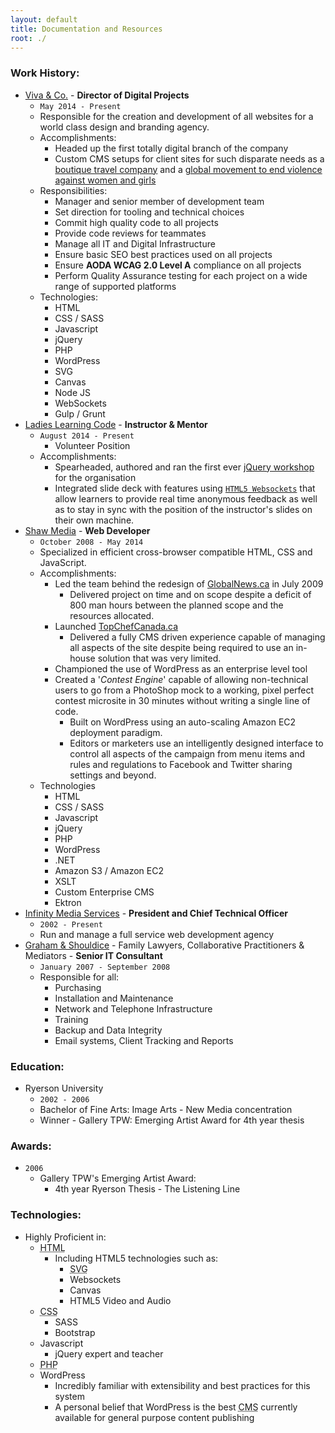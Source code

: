 ```yaml
---
layout: default
title: Documentation and Resources
root: ./
---
```


### Work History:
* [Viva & Co.](http://vivaandco.com) - **Director of Digital Projects**
  * ```May 2014 - Present```
  * Responsible for the creation and development of all websites for a world class design and branding agency.
  * Accomplishments:
    * Headed up the first totally digital branch of the company
    * Custom CMS setups for client sites for such disparate needs as a [boutique travel company](http://trufflepig.com) and a [global movement to end violence against women and girls](http://onebillionrising.org)
  * Responsibilities:
    * Manager and senior member of development team
    * Set direction for tooling and technical choices
    * Commit high quality code to all projects
    * Provide code reviews for teammates
    * Manage all IT and Digital Infrastructure
    * Ensure basic SEO best practices used on all projects
    * Ensure **AODA WCAG 2.0 Level A** compliance on all projects
    * Perform Quality Assurance testing for each project on a wide range of supported platforms
  * Technologies:
    * HTML
    * CSS / SASS
    * Javascript
    * jQuery
    * PHP
    * WordPress
    * SVG 
    * Canvas
    * Node JS
    * WebSockets
    * Gulp / Grunt
* [Ladies Learning Code](http://ladieslearningcode.com) - **Instructor & Mentor** 
  * ```August 2014 - Present```
    * Volunteer Position
  * Accomplishments:
    * Spearheaded, authored and ran the first ever [jQuery workshop](http://infn8.github.io/LLC-Intro-To-jQuery/#slide1) for the organisation
    * Integrated slide deck with features using [```HTML5 Websockets```](http://www.html5rocks.com/en/tutorials/websockets/basics/) that allow learners to provide real time anonymous feedback as well as to stay in sync with the position of the instructor's slides on their own machine. 
* [Shaw Media](http://shawmedia.ca) - **Web Developer**
  * ```October 2008 - May 2014```
  * Specialized in efficient cross-browser compatible HTML, CSS and JavaScript.
  * Accomplishments:
    * Led the team behind the redesign of [GlobalNews.ca](http://GlobalNews.ca) in July 2009
      * Delivered project on time and on scope despite a deficit of 800 man hours between the planned scope and the resources allocated.
    * Launched [TopChefCanada.ca](http://TopChefCanada.ca)
      * Delivered a fully CMS driven experience capable of managing all aspects of the site despite being required to use an in-house solution that was very limited.
    * Championed the use of WordPress as an enterprise level tool
    * Created a '*Contest Engine*' capable of allowing non-technical users to go from a PhotoShop mock to a working, pixel perfect contest microsite in 30 minutes without writing a single line of code.
      * Built on WordPress using an auto-scaling Amazon EC2 deployment paradigm.
      * Editors or marketers use an intelligently designed interface to control all aspects of the campaign from menu items and rules and regulations to Facebook and Twitter sharing settings and beyond.
  * Technologies
    * HTML
    * CSS / SASS
    * Javascript
    * jQuery
    * PHP
    * WordPress
    * .NET
    * Amazon S3 / Amazon EC2
    * XSLT
    * Custom Enterprise CMS
    * Ektron
* [Infinity Media Services](http://infinitymedia.ca) - **President and Chief Technical Officer**
  * ```2002 - Present```
  * Run and manage a full service web development agency
* [Graham & Shouldice](http://GrahamAndShouldice.ca) - Family Lawyers, Collaborative Practitioners & Mediators  -  **Senior IT Consultant**
  * ```January 2007 - September 2008```
  * Responsible for all:
    * Purchasing
    * Installation and Maintenance
    * Network and Telephone Infrastructure
    * Training
    * Backup and Data Integrity
    * Email systems, Client Tracking and Reports


### Education:
* Ryerson University
  * ```2002 - 2006```
  * Bachelor of Fine Arts: Image Arts - New Media concentration
  * Winner - Gallery TPW: Emerging Artist Award for 4th year thesis

### Awards:

* ```2006```
  * Gallery TPW's Emerging Artist Award: 
    * 4th year Ryerson Thesis - The Listening Line

### Technologies:

* Highly Proficient in:
  * <acronym title="HyperText Markup Language">HTML</acronym>
    * Including HTML5 technologies such as:
      * <acronym title="Scalable Vector Graphics">SVG</acronym> 
      * Websockets
      * Canvas
      * HTML5 Video and Audio
  * <acronym title="Cascading StyleSheets">CSS</acronym>
    * SASS
    * Bootstrap
  * Javascript
    * jQuery expert and teacher
  * <acronym title="PHP Hypertext Preprocessor">PHP</acronym>
  * WordPress
    * Incredibly familiar with extensibility and best practices for this system
    * A personal belief that WordPress is the best <acronym title="Content Management System">CMS</acronym>  currently available for general purpose content publishing


